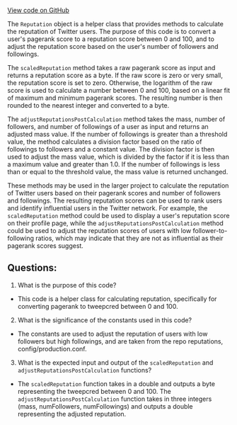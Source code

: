 [View code on GitHub](https://github.com/misbahsy/the-algorithm/src/scala/com/twitter/graph/batch/job/tweepcred/Reputation.scala)

The `Reputation` object is a helper class that provides methods to calculate the reputation of Twitter users. The purpose of this code is to convert a user's pagerank score to a reputation score between 0 and 100, and to adjust the reputation score based on the user's number of followers and followings.

The `scaledReputation` method takes a raw pagerank score as input and returns a reputation score as a byte. If the raw score is zero or very small, the reputation score is set to zero. Otherwise, the logarithm of the raw score is used to calculate a number between 0 and 100, based on a linear fit of maximum and minimum pagerank scores. The resulting number is then rounded to the nearest integer and converted to a byte.

The `adjustReputationsPostCalculation` method takes the mass, number of followers, and number of followings of a user as input and returns an adjusted mass value. If the number of followings is greater than a threshold value, the method calculates a division factor based on the ratio of followings to followers and a constant value. The division factor is then used to adjust the mass value, which is divided by the factor if it is less than a maximum value and greater than 1.0. If the number of followings is less than or equal to the threshold value, the mass value is returned unchanged.

These methods may be used in the larger project to calculate the reputation of Twitter users based on their pagerank scores and number of followers and followings. The resulting reputation scores can be used to rank users and identify influential users in the Twitter network. For example, the `scaledReputation` method could be used to display a user's reputation score on their profile page, while the `adjustReputationsPostCalculation` method could be used to adjust the reputation scores of users with low follower-to-following ratios, which may indicate that they are not as influential as their pagerank scores suggest.
## Questions: 
 1. What is the purpose of this code?
- This code is a helper class for calculating reputation, specifically for converting pagerank to tweepcred between 0 and 100.

2. What is the significance of the constants used in this code?
- The constants are used to adjust the reputation of users with low followers but high followings, and are taken from the repo reputations, config/production.conf.

3. What is the expected input and output of the `scaledReputation` and `adjustReputationsPostCalculation` functions?
- The `scaledReputation` function takes in a double and outputs a byte representing the tweepcred between 0 and 100. The `adjustReputationsPostCalculation` function takes in three integers (mass, numFollowers, numFollowings) and outputs a double representing the adjusted reputation.